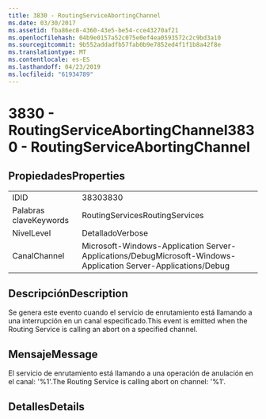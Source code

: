 ```yaml
---
title: 3830 - RoutingServiceAbortingChannel
ms.date: 03/30/2017
ms.assetid: fba86ec8-4360-43e5-be54-cce43270af21
ms.openlocfilehash: 04b9e0157a52c075e0ef4ea0593572c2c9bd3a10
ms.sourcegitcommit: 9b552addadfb57fab0b9e7852ed4f1f1b8a42f8e
ms.translationtype: MT
ms.contentlocale: es-ES
ms.lasthandoff: 04/23/2019
ms.locfileid: "61934789"
---
```

# <a name="3830---routingserviceabortingchannel"></a><span data-ttu-id="e6069-102">3830 - RoutingServiceAbortingChannel</span><span class="sxs-lookup"><span data-stu-id="e6069-102">3830 - RoutingServiceAbortingChannel</span></span>
## <a name="properties"></a><span data-ttu-id="e6069-103">Propiedades</span><span class="sxs-lookup"><span data-stu-id="e6069-103">Properties</span></span>  
  
|||  
|-|-|  
|<span data-ttu-id="e6069-104">ID</span><span class="sxs-lookup"><span data-stu-id="e6069-104">ID</span></span>|<span data-ttu-id="e6069-105">3830</span><span class="sxs-lookup"><span data-stu-id="e6069-105">3830</span></span>|  
|<span data-ttu-id="e6069-106">Palabras clave</span><span class="sxs-lookup"><span data-stu-id="e6069-106">Keywords</span></span>|<span data-ttu-id="e6069-107">RoutingServices</span><span class="sxs-lookup"><span data-stu-id="e6069-107">RoutingServices</span></span>|  
|<span data-ttu-id="e6069-108">Nivel</span><span class="sxs-lookup"><span data-stu-id="e6069-108">Level</span></span>|<span data-ttu-id="e6069-109">Detallado</span><span class="sxs-lookup"><span data-stu-id="e6069-109">Verbose</span></span>|  
|<span data-ttu-id="e6069-110">Canal</span><span class="sxs-lookup"><span data-stu-id="e6069-110">Channel</span></span>|<span data-ttu-id="e6069-111">Microsoft-Windows-Application Server-Applications/Debug</span><span class="sxs-lookup"><span data-stu-id="e6069-111">Microsoft-Windows-Application Server-Applications/Debug</span></span>|  
  
## <a name="description"></a><span data-ttu-id="e6069-112">Descripción</span><span class="sxs-lookup"><span data-stu-id="e6069-112">Description</span></span>  
 <span data-ttu-id="e6069-113">Se genera este evento cuando el servicio de enrutamiento está llamando a una interrupción en un canal especificado.</span><span class="sxs-lookup"><span data-stu-id="e6069-113">This event is emitted when the Routing Service is calling an abort on a specified channel.</span></span>  
  
## <a name="message"></a><span data-ttu-id="e6069-114">Mensaje</span><span class="sxs-lookup"><span data-stu-id="e6069-114">Message</span></span>  
 <span data-ttu-id="e6069-115">El servicio de enrutamiento está llamando a una operación de anulación en el canal: '%1'.</span><span class="sxs-lookup"><span data-stu-id="e6069-115">The Routing Service is calling abort on channel: '%1'.</span></span>  
  
## <a name="details"></a><span data-ttu-id="e6069-116">Detalles</span><span class="sxs-lookup"><span data-stu-id="e6069-116">Details</span></span>
